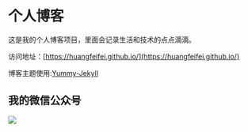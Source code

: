 # 个人博客

这是我的个人博客项目，里面会记录生活和技术的点点滴滴。


访问地址：[https://huangfeifei.github.io/](https://huangfeifei.github.io/)


博客主题使用:[Yummy-Jekyll](https://github.com/DONGChuan/Yummy-Jekyll)


## 我的微信公众号

![](https://huangfeifei.github.io/assets/images/keeppuresmile_430.jpg)